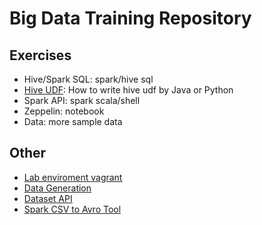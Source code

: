 # Big Data Training Repository

## Exercises
* Hive/Spark SQL: spark/hive sql
* [Hive UDF](https://github.com/datafibers/hiveudf): How to write hive udf by Java or Python
* Spark API: spark scala/shell
* Zeppelin: notebook
* Data: more sample data

## Other
* [Lab enviroment vagrant](https://github.com/datafibers/lab_env)
* [Data Generation](http://www.mockaroo.com/)
* [Dataset API](https://spark.apache.org/docs/latest/api/scala/index.html#org.apache.spark.sql.Dataset)
* [Spark CSV to Avro Tool](https://github.com/datafibers/spark_avro)
